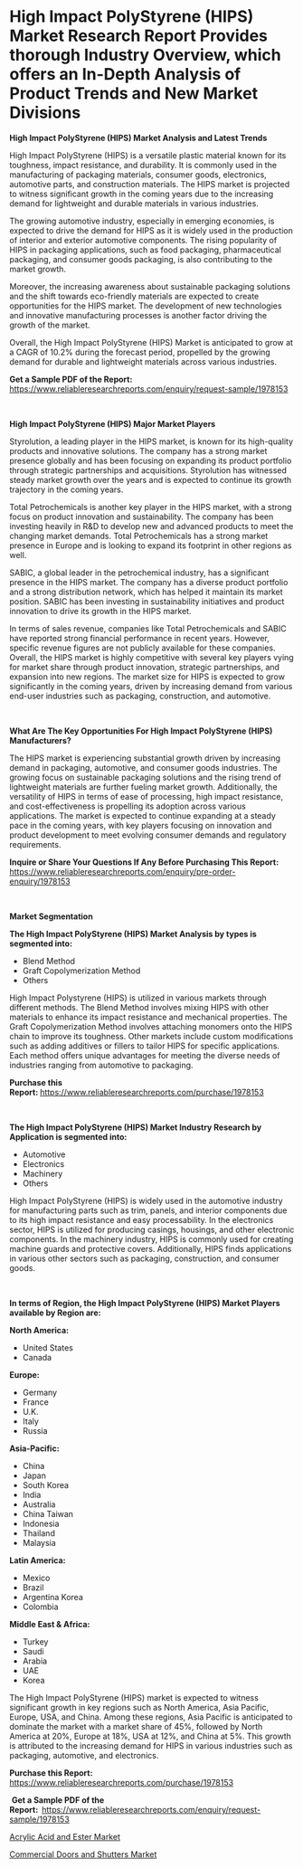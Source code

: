 <p><h1>High Impact PolyStyrene (HIPS) Market Research Report Provides thorough Industry Overview, which offers an In-Depth Analysis of Product Trends and New Market Divisions</h1></p><p><strong>High Impact PolyStyrene (HIPS) Market Analysis and Latest Trends</strong></p>
<p><p>High Impact PolyStyrene (HIPS) is a versatile plastic material known for its toughness, impact resistance, and durability. It is commonly used in the manufacturing of packaging materials, consumer goods, electronics, automotive parts, and construction materials. The HIPS market is projected to witness significant growth in the coming years due to the increasing demand for lightweight and durable materials in various industries.</p><p>The growing automotive industry, especially in emerging economies, is expected to drive the demand for HIPS as it is widely used in the production of interior and exterior automotive components. The rising popularity of HIPS in packaging applications, such as food packaging, pharmaceutical packaging, and consumer goods packaging, is also contributing to the market growth.</p><p>Moreover, the increasing awareness about sustainable packaging solutions and the shift towards eco-friendly materials are expected to create opportunities for the HIPS market. The development of new technologies and innovative manufacturing processes is another factor driving the growth of the market.</p><p>Overall, the High Impact PolyStyrene (HIPS) Market is anticipated to grow at a CAGR of 10.2% during the forecast period, propelled by the growing demand for durable and lightweight materials across various industries.</p></p>
<p><strong>Get a Sample PDF of the Report:&nbsp;</strong> <a href="https://www.reliableresearchreports.com/enquiry/request-sample/1978153">https://www.reliableresearchreports.com/enquiry/request-sample/1978153</a></p>
<p>&nbsp;</p>
<p><strong>High Impact PolyStyrene (HIPS) Major Market Players</strong></p>
<p><p>Styrolution, a leading player in the HIPS market, is known for its high-quality products and innovative solutions. The company has a strong market presence globally and has been focusing on expanding its product portfolio through strategic partnerships and acquisitions. Styrolution has witnessed steady market growth over the years and is expected to continue its growth trajectory in the coming years.</p><p>Total Petrochemicals is another key player in the HIPS market, with a strong focus on product innovation and sustainability. The company has been investing heavily in R&D to develop new and advanced products to meet the changing market demands. Total Petrochemicals has a strong market presence in Europe and is looking to expand its footprint in other regions as well.</p><p>SABIC, a global leader in the petrochemical industry, has a significant presence in the HIPS market. The company has a diverse product portfolio and a strong distribution network, which has helped it maintain its market position. SABIC has been investing in sustainability initiatives and product innovation to drive its growth in the HIPS market.</p><p>In terms of sales revenue, companies like Total Petrochemicals and SABIC have reported strong financial performance in recent years. However, specific revenue figures are not publicly available for these companies. Overall, the HIPS market is highly competitive with several key players vying for market share through product innovation, strategic partnerships, and expansion into new regions. The market size for HIPS is expected to grow significantly in the coming years, driven by increasing demand from various end-user industries such as packaging, construction, and automotive.</p></p>
<p>&nbsp;</p>
<p><strong>What Are The Key Opportunities For High Impact PolyStyrene (HIPS) Manufacturers?</strong></p>
<p><p>The HIPS market is experiencing substantial growth driven by increasing demand in packaging, automotive, and consumer goods industries. The growing focus on sustainable packaging solutions and the rising trend of lightweight materials are further fueling market growth. Additionally, the versatility of HIPS in terms of ease of processing, high impact resistance, and cost-effectiveness is propelling its adoption across various applications. The market is expected to continue expanding at a steady pace in the coming years, with key players focusing on innovation and product development to meet evolving consumer demands and regulatory requirements.</p></p>
<p><strong>Inquire or Share Your Questions If Any Before Purchasing This Report:</strong> <a href="https://www.reliableresearchreports.com/enquiry/pre-order-enquiry/1978153">https://www.reliableresearchreports.com/enquiry/pre-order-enquiry/1978153</a></p>
<p>&nbsp;</p>
<p><strong>Market Segmentation</strong></p>
<p><strong>The High Impact PolyStyrene (HIPS) Market Analysis by types is segmented into:</strong></p>
<p><ul><li>Blend Method</li><li>Graft Copolymerization Method</li><li>Others</li></ul></p>
<p><p>High Impact Polystyrene (HIPS) is utilized in various markets through different methods. The Blend Method involves mixing HIPS with other materials to enhance its impact resistance and mechanical properties. The Graft Copolymerization Method involves attaching monomers onto the HIPS chain to improve its toughness. Other markets include custom modifications such as adding additives or fillers to tailor HIPS for specific applications. Each method offers unique advantages for meeting the diverse needs of industries ranging from automotive to packaging.</p></p>
<p><strong>Purchase this Report:&nbsp;</strong><a href="https://www.reliableresearchreports.com/purchase/1978153">https://www.reliableresearchreports.com/purchase/1978153</a></p>
<p>&nbsp;</p>
<p><strong>The High Impact PolyStyrene (HIPS) Market Industry Research by Application is segmented into:</strong></p>
<p><ul><li>Automotive</li><li>Electronics</li><li>Machinery</li><li>Others</li></ul></p>
<p><p>High Impact PolyStyrene (HIPS) is widely used in the automotive industry for manufacturing parts such as trim, panels, and interior components due to its high impact resistance and easy processability. In the electronics sector, HIPS is utilized for producing casings, housings, and other electronic components. In the machinery industry, HIPS is commonly used for creating machine guards and protective covers. Additionally, HIPS finds applications in various other sectors such as packaging, construction, and consumer goods.</p></p>
<p>&nbsp;</p>
<p><strong>In terms of Region, the High Impact PolyStyrene (HIPS) Market Players available by Region are:</strong></p>
<p>
    <p> <strong> North America: </strong>
        <ul>
            <li>United States</li>
            <li>Canada</li>
        </ul>
        </p> 
    <p> <strong> Europe: </strong>
        <ul>
            <li>Germany</li>
            <li>France</li>
            <li>U.K.</li>
            <li>Italy</li>
            <li>Russia</li>
        </ul>
        </p> 
    <p> <strong> Asia-Pacific: </strong>
        <ul>
            <li>China</li>
            <li>Japan</li>
            <li>South Korea</li>
            <li>India</li>
            <li>Australia</li>
            <li>China Taiwan</li>
            <li>Indonesia</li>
            <li>Thailand</li>
            <li>Malaysia</li>
        </ul>
        </p> 
    <p> <strong> Latin America: </strong>
        <ul>
            <li>Mexico</li>
            <li>Brazil</li>
            <li>Argentina Korea</li>
            <li>Colombia</li>
        </ul>
        </p> 
    <p> <strong> Middle East & Africa: </strong>
        <ul>
            <li>Turkey</li>
            <li>Saudi</li>
            <li>Arabia</li>
            <li>UAE</li>
            <li>Korea</li>
        </ul>
    </p>
    </p>
<p><p>The High Impact PolyStyrene (HIPS) market is expected to witness significant growth in key regions such as North America, Asia Pacific, Europe, USA, and China. Among these regions, Asia Pacific is anticipated to dominate the market with a market share of 45%, followed by North America at 20%, Europe at 18%, USA at 12%, and China at 5%. This growth is attributed to the increasing demand for HIPS in various industries such as packaging, automotive, and electronics.</p></p>
<p><strong>Purchase this Report: </strong><a href="https://www.reliableresearchreports.com/purchase/1978153">https://www.reliableresearchreports.com/purchase/1978153</a></p>
<p>&nbsp;<strong>Get a Sample PDF of the Report:&nbsp;&nbsp;</strong><a href="https://www.reliableresearchreports.com/enquiry/request-sample/1978153">https://www.reliableresearchreports.com/enquiry/request-sample/1978153</a></p>
<p><strong></strong></p>
<p><p><a href="https://github.com/fiixsa/Market-Research-Report-List-1/blob/main/acrylic-acid-and-ester-market.md">Acrylic Acid and Ester Market</a></p><p><a href="https://github.com/Airanohannonzb68e5pb53oc1/Market-Research-Report-List-1/blob/main/commercial-doors-and-shutters-market.md">Commercial Doors and Shutters Market</a></p></p>